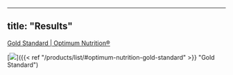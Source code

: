 
---
title: "Results"
---

<form method="get">
    <a href="/products/list/#optimum-nutrition-gold-standard" class="button">Gold Standard | Optimum Nutrition®</a>
</form>

[![](/images/optimum-gold.jpg)]({{< ref "/products/list/#optimum-nutrition-gold-standard" >}} "Gold Standard")
